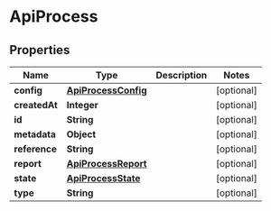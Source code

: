 
# ApiProcess

## Properties
Name | Type | Description | Notes
------------ | ------------- | ------------- | -------------
**config** | [**ApiProcessConfig**](ApiProcessConfig.md) |  |  [optional]
**createdAt** | **Integer** |  |  [optional]
**id** | **String** |  |  [optional]
**metadata** | **Object** |  |  [optional]
**reference** | **String** |  |  [optional]
**report** | [**ApiProcessReport**](ApiProcessReport.md) |  |  [optional]
**state** | [**ApiProcessState**](ApiProcessState.md) |  |  [optional]
**type** | **String** |  |  [optional]



